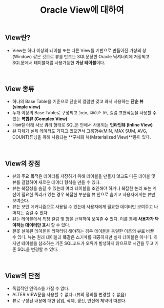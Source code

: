 ﻿---
title: "Oracle View에 대하여"
tags: view
categories: Database
---

## View란?
- View는 하나 이상의 테이블 또는 다른 View를 기반으로 만들어진 가상의 창(Window) 같은 것으로 뷰를 만드는 SQL문장만 Oracle 딕셔너리에 저장되고 SQL문에서 테이블처럼 사용가능한 **가상 테이블**이다.

<br>

## View 종류
- 하나의 Base Table을 기준으로 단순히 컬럼만 갖고 와서 사용하는 **단순 뷰 (simple view)**
- 두개 이상의 Base Table로 구성되고 `Join`, `GROUP BY`, 컬럼 표현식등을 사용할 수 있는 **복합뷰 (Complex View)**
- `FROM`절 아래 서브 쿼리 형태로 SQL문 안에서 사용되는 **인라인뷰 (Inline View)**
- 뷰 자체가 실제 데이터도 가지고 있으면서 그룹함수(MIN, MAX SUM, AVG, COUNT)튜닝을 위해 사용되는 **구체화 뷰(Materialized View)**등이 있다.

<br>

## View의 장점
- 뷰의 주요 목적은 데이터를 저장하기 위해 테이블을 만들지 않고도 다른 테이블 및 뷰를 결합하여 새로운 데이터 형식을 만들 수 있다.
- 뷰는 복잡성을 숨길 수 있는데 여러 테이블을 조인해야 하거나 복잡한 논리 또는 계산이 필요한 쿼리가 있는 경우 복잡한 부분을 뷰 안으로 숨기고 사용자에게는 뷰만 보여준다.
- 뷰는 보안 메커니즘으로 사용될 수 있는데 사용자에게 필요한 데이터만 보여주고 나머지는 숨길 수 있다.
- 뷰는 테이블에서 특정 컬럼 및 행을 선택하여 보여줄 수 있다. 이를 통해 **사용자가 봐야하는 데이터만 표시** 할 수 있다.
- 잘못 설계된 테이블을 리팩터링 해야하는 경우 테이블을 동일한 이름의 뷰로 바꿀 수 있다. 뷰는 원래 테이블과 똑같은 스키마를 제공하지만 실제 테이블은 아니다.
하지만 테이블을 참조하는 기존 SQL코드가 오류가 발생하지 않으므로 시간을 두고 기존 SQL을 변경할 수 있다.

<br>

## View의 단점
- 독립적인 인덱스를 가질 수 없다.
- ALTER VIEW문을 사용할 수 없다. (뷰의 정의를 변경할 수 없음)
- 뷰로 구성된 내용에 대한 삽입, 삭제, 갱신, 연산에 제약이 따른다.


